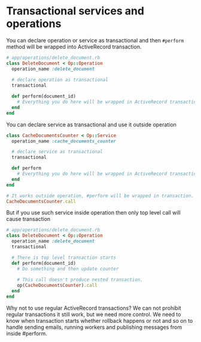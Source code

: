 # Transactional services and operations

You can declare operation or service as transactional and then `#perform` method will be wrapped into ActiveRecord transaction.

```ruby
# app/operations/delete_document.rb
class DeleteDocument < Op::Operation
  operation_name :delete_document
  
  # declare operation as transactional
  transactional

  def perform(document_id)
    # Everything you do here will be wrapped in ActiveRecord transaction
  end
end
```

You can declare service as transactional and use it outside operation

```ruby
class CacheDocumentsCounter < Op::Service
  operation_name :cache_documents_counter

  # declare service as transactional
  transactional

  def perform
    # Everything you do here will be wrapped in ActiveRecord transaction
  end
end

# It works outside operation, #perform will be wrapped in transaction.
CacheDocumentsCounter.call
```

But if you use such service inside operation then only top level call will cause transaction

```ruby
# app/operations/delete_document.rb
class DeleteDocument < Op::Operation
  operation_name :delete_document
  transactional

  # There is top level transaction starts
  def perform(document_id)
    # Do something and then update counter
    
    # This call doesn't produce nested transaction.
    op(CacheDocumentsCounter).call
  end
end
```

Why not to use regular ActiveRecord transactions? We can not prohibit regular transactions it still work, 
but we need more control. We need to know when transaction starts whether rollback happens or not and so on to 
handle sending emails, running workers and publishing messages from inside #perform. 


